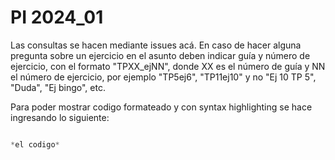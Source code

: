 # PI 2024_01

Las consultas se hacen mediante issues acá. En caso de hacer alguna pregunta sobre un ejercicio en el asunto deben indicar guía y número de ejercicio, con el formato "TPXX_ejNN", donde XX es el número de guía y NN el número de ejercicio, por ejemplo "TP5ej6", "TP11ej10" y no "Ej 10 TP 5", "Duda", "Ej bingo", etc.

Para poder mostrar codigo formateado y con syntax highlighting se hace ingresando lo siguiente:

```c

*el codigo*

```
